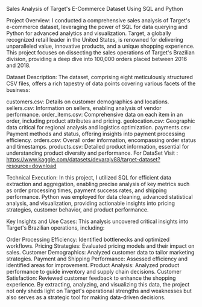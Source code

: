 Sales Analysis of Target's E-Commerce Dataset Using SQL and Python

Project Overview: I conducted a comprehensive sales analysis of Target's e-commerce dataset, leveraging the power of SQL for data querying and Python for advanced analytics and visualization. Target, a globally recognized retail leader in the United States, is renowned for delivering unparalleled value, innovative products, and a unique shopping experience. This project focuses on dissecting the sales operations of Target's Brazilian division, providing a deep dive into 100,000 orders placed between 2016 and 2018.

Dataset Description: The dataset, comprising eight meticulously structured CSV files, offers a rich tapestry of data points covering various facets of the business:

customers.csv: Details on customer demographics and locations.
sellers.csv: Information on sellers, enabling analysis of vendor performance.
order_items.csv: Comprehensive data on each item in an order, including product attributes and pricing.
geolocation.csv: Geographic data critical for regional analysis and logistics optimization.
payments.csv: Payment methods and status, offering insights into payment processing efficiency.
orders.csv: Overall order information, encompassing order status and timestamps.
products.csv: Detailed product information, essential for understanding product diversity and performance.
For DataSet Visit : https://www.kaggle.com/datasets/devarajv88/target-dataset?resource=download

Technical Execution: In this project, I utilized SQL for efficient data extraction and aggregation, enabling precise analysis of key metrics such as order processing times, payment success rates, and shipping performance. Python was employed for data cleaning, advanced statistical analysis, and visualization, providing actionable insights into pricing strategies, customer behavior, and product performance.

Key Insights and Use Cases: This analysis uncovered critical insights into Target's Brazilian operations, including:

Order Processing Efficiency: Identified bottlenecks and optimized workflows.
Pricing Strategies: Evaluated pricing models and their impact on sales.
Customer Demographics: Analyzed customer data to tailor marketing strategies.
Payment and Shipping Performance: Assessed efficiency and identified areas for improvement.
Product Analysis: Analyzed product performance to guide inventory and supply chain decisions.
Customer Satisfaction: Reviewed customer feedback to enhance the shopping experience.
By extracting, analyzing, and visualizing this data, the project not only sheds light on Target's operational strengths and weaknesses but also serves as a strategic tool for making data-driven decisions.
